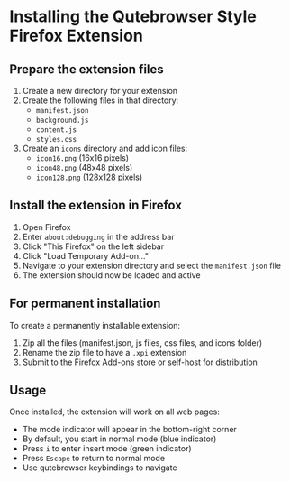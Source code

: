 # Installing the Qutebrowser Style Firefox Extension

## Prepare the extension files

1. Create a new directory for your extension
2. Create the following files in that directory:
   - `manifest.json`
   - `background.js`
   - `content.js`
   - `styles.css`
3. Create an `icons` directory and add icon files:
   - `icon16.png` (16x16 pixels)
   - `icon48.png` (48x48 pixels)
   - `icon128.png` (128x128 pixels)
   
## Install the extension in Firefox

1. Open Firefox
2. Enter `about:debugging` in the address bar
3. Click "This Firefox" on the left sidebar
4. Click "Load Temporary Add-on..."
5. Navigate to your extension directory and select the `manifest.json` file
6. The extension should now be loaded and active

## For permanent installation

To create a permanently installable extension:

1. Zip all the files (manifest.json, js files, css files, and icons folder)
2. Rename the zip file to have a `.xpi` extension
3. Submit to the Firefox Add-ons store or self-host for distribution

## Usage

Once installed, the extension will work on all web pages:

- The mode indicator will appear in the bottom-right corner
- By default, you start in normal mode (blue indicator)
- Press `i` to enter insert mode (green indicator)
- Press `Escape` to return to normal mode
- Use qutebrowser keybindings to navigate
